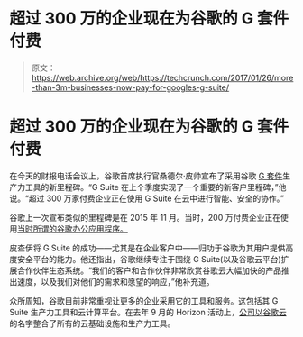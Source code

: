 # 超过 300 万的企业现在为谷歌的 G 套件付费

> 原文：<https://web.archive.org/web/https://techcrunch.com/2017/01/26/more-than-3m-businesses-now-pay-for-googles-g-suite/>

# 超过 300 万的企业现在为谷歌的 G 套件付费

在今天的财报电话会议上，谷歌首席执行官桑德尔·皮帅宣布了采用谷歌 [G 套件](https://web.archive.org/web/20230331195209/https://gsuite.google.com/together/)生产力工具的新里程碑。“G Suite 在上个季度实现了一个重要的新客户里程碑，”他说。“超过 300 万家付费企业正在使用 G Suite 在云中进行智能、安全的协作。”

谷歌上一次宣布类似的里程碑是在 2015 年 11 月。当时，200 万付费企业正在使用[当时所谓的谷歌办公应用程序。](https://web.archive.org/web/20230331195209/https://cloud.googleblog.com/2015/11/strengthening-the-Google-Apps-ecosystem_3.html)

皮查伊将 G Suite 的成功——尤其是在企业客户中——归功于谷歌为其用户提供高度安全平台的能力。他还指出，谷歌继续专注于围绕 G Suite(以及谷歌云平台)扩展合作伙伴生态系统。“我们的客户和合作伙伴非常欣赏谷歌云大幅加快的产品推出速度，以及我们对他们的需求和愿望的响应，”他补充道。

众所周知，谷歌目前非常重视让更多的企业采用它的工具和服务。这包括其 G Suite 生产力工具和云计算平台。在去年 9 月的 Horizon 活动上，[公司以](https://web.archive.org/web/20230331195209/https://techcrunch.com/2016/09/29/google-rebrands-its-business-apps-as-g-suite-launches-team-drive-upgrades-apps/)[谷歌云](https://web.archive.org/web/20230331195209/https://cloud.googleblog.com/2016/09/introducing-Google-Cloud.html)的名字整合了所有的云基础设施和生产力工具。